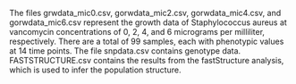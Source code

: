 The files grwdata_mic0.csv, gorwdata_mic2.csv, gorwdata_mic4.csv,
and gorwdata_mic6.csv represent the growth data of Staphylococcus aureus
at vancomycin concentrations of 0, 2, 4, and 6 micrograms per milliliter,
respectively. There are a total of 99 samples, each with phenotypic values
at 14 time points. The file snpdata.csv contains genotype data.
FASTSTRUCTURE.csv contains the results from the fastStructure analysis,
which is used to infer the population structure.
